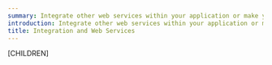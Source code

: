 ```yaml
---
summary: Integrate other web services within your application or make your SilverStripe data available.
introduction: Integrate other web services within your application or make your SilverStripe data available.
title: Integration and Web Services
---
```


[CHILDREN]

